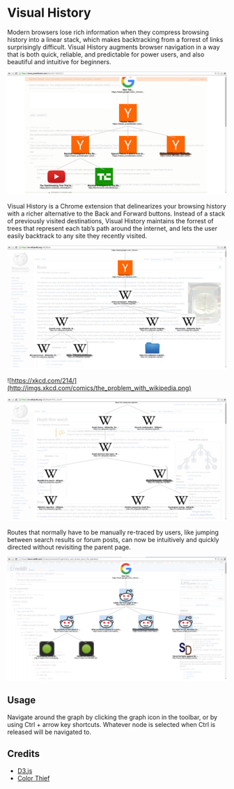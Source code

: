 # Visual History

Modern browsers lose rich information when they compress browsing history into a linear stack, which makes backtracking from a forrest of links surprisingly difficult. Visual History augments browser navigation in a way that is both quick, reliable, and predictable for power users, and also beautiful and intuitive for beginners.

![](/screenshots/0.png)

Visual History is a Chrome extension that delinearizes your browsing history with a richer alternative to the Back and Forward buttons. Instead of a stack of previously visited destinations, Visual History maintains the forrest of trees that represent each tab’s path around the internet, and lets the user easily backtrack to any site they recently visited. 

![](/screenshots/1.png)

![https://xkcd.com/214/](http://imgs.xkcd.com/comics/the_problem_with_wikipedia.png)

![](/screenshots/3.png)

Routes that normally have to be manually re-traced by users, like jumping between search results or forum posts, can now be intuitively and quickly directed without revisiting the parent page. 

![](/screenshots/2.png)

## Usage

Navigate around the graph by clicking the graph icon in the toolbar, or by using Ctrl + arrow key shortcuts. Whatever node is selected when Ctrl is released will be navigated to.

## Credits
 - [D3.js](http://d3js.org/)
 - [Color Thief](https://github.com/lokesh/color-thief/)
